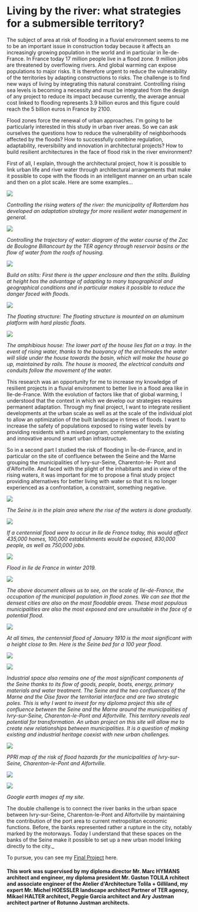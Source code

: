 # Living by the river: what strategies for a submersible territory?



The subject of area at risk of flooding in a fluvial environment seems to me to be an important issue in construction today because it affects an increasingly growing population in the world and in particular in Île-de-France. In France today 17 million people live in a flood zone. 9 million jobs are threatened by overflowing rivers. And global warming can expose populations to major risks. It is therefore urgent to reduce the vulnerability of the territories by adapting constructions to risks. The challenge is to find new ways of living by integrating this natural constraint. Controlling rising sea levels is becoming a necessity and must be integrated from the design of any project to reduce its impact because currently, the average annual cost linked to flooding represents 3.9 billion euros and this figure could reach the 5 billion euros in France by 2100.


Flood zones force the renewal of urban approaches. I'm going to be particularly interested in this study in urban river areas. So we can ask ourselves the questions how to reduce the vulnerability of neighborhoods affected by the floods? How to successfully combine regulation, adaptability, reversibility and innovation in architectural projects? How to build resilient architectures in the face of flood risk in the river environment?


First of all, I explain, through the architectural project, how it is possible to link urban life and river water through architectural arrangements that make it possible to cope with the floods in an intelligent manner on an urban scale and then on a plot scale.
Here are some examples...

![](16.png?raw=true)

_Controlling the rising waters of the river: the municipality of Rotterdam has developed an adaptation strategy for more resilient water management in general._

![](17.png?raw=true)

_Controlling the trajectory of water: diagram of the water course of the Zac de Boulogne Billancourt by the TER agency through reservoir basins or the flow of water from the roofs of housing._

![](18.png?raw=true)

_Build on stilts: First there is the upper enclosure and then the stilts. Building at height has the advantage of adapting to many topographical and geographical conditions and in particular makes it possible to reduce the danger faced with floods._

![](19.png?raw=true)

_The floating structure: The floating structure is mounted on an aluminum platform with hard plastic floats._

![](20.png?raw=true)

_The amphibious house: The lower part of the house lies flat on a tray. In the event of rising water, thanks to the buoyancy of the archimedes the water will slide under the house towards the basin, which will make the house go up, maintained by rails. The house is moored, the electrical conduits and conduits follow the movement of the water._



This research was an opportunity for me to increase my knowledge of resilient projects in a fluvial environment to better live in a flood area like in Ile-de-France.
With the evolution of factors like that of global warming, I understood that the context in which we develop our strategies requires permanent adaptation.
Through my final project, I want to integrate resilient developments at the urban scale as well as at the scale of the individual plot to allow an optimization of the built landscape in times of floods. I want to increase the safety of populations exposed to rising water levels by providing residents with a mixed program, complementary to the existing and innovative around smart urban infrastructure.


So in a second part I studied the risk of flooding in Île-de-France, and in particular on the site of confluence between the Seine and the Marne grouping the municipalities of Ivry-sur-Seine, Charenton-le- Pont and d'Alfortville. And faced with the plight of the inhabitants and in view of the rising waters, it was important for me to propose a final study project providing alternatives for better living with water so that it is no longer experienced as a confrontation, a constraint, something negative.

![](1.png?raw=true)

_The Seine is in the plain area where the rise of the waters is done gradually._

![](2.png?raw=true)

_If a centennial flood were to occur in Ile de France today, this would affect 435,000 homes, 100,000 establishments would be exposed, 830,000 people, as well as 750,000 jobs._

![](3bis.png?raw=true)

_Flood in Ile de France in winter 2019._

![](4.png?raw=true)

_The above document allows us to see, on the scale of Ile-de-France, the occupation of the municipal population in flood zones. We can see that the densest cities are also on the most floodable areas. These most populous municipalities are also the most exposed and are unsuitable in the face of a potential flood._

![](5.png?raw=true)

_At all times, the centennial flood of January 1910 is the most significant with a height close to 9m. Here is the Seine bed for a 100 year flood._

![](6.png?raw=true)

![](7.png?raw=true)

_Industrial space also remains one of the most significant components of the Seine thanks to its flow of goods, people, boats, energy, primary materials and water treatment. The Seine and the two confluences of the Marne and the Oise favor the territorial interface and are two strategic poles. This is why I want to invest for my diploma project this site of confluence between the Seine and the Marne around the municipalities of Ivry-sur-Seine, Charenton-le-Pont and Alfortville. This territory reveals real potential for transformation. An urban project on this site will allow me to create new relationships between municipalities. It is a question of making existing and industrial heritage coexist with new urban challenges._

![](8.png?raw=true)

_PPRI map of the risk of flood hazards for the municipalities of Ivry-sur-Seine, Charenton-le-Pont and Alfortville._

![](9.png?raw=true)

![](10.png?raw=true)

_Google earth images of my site._


The double challenge is to connect the river banks in the urban space between Ivry-sur-Seine, Charenton-le-Pont and Alfortville by maintaining the contribution of the port area to current metropolitan economic functions. Before, the banks represented rather a rupture in the city, notably marked by the motorways. Today I understand that these spaces on the banks of the Seine make it possible to set up a new urban model linking directly to the city._


To pursue, you can see my [Final Project](https://alizeeeupherte.github.io/Final-Project/) here.


#### This work was supervised by my diploma director Mr. Marc HYMANS architect and engineer, my diploma president Mr. Gaston TOLILA rchitect and associate engineer of the Atelier d'Architecture Tolila + Gilliland, my expert Mr. Michel HOESSLER landscape architect Partner of TER agency, Mikael HALTER architect, Peggie Garcia architect and Ary Justman architect partner of Rotunno Justman architects.



